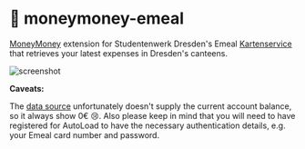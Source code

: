 # 💸 moneymoney-emeal
[MoneyMoney](https://moneymoney-app.com) extension for Studentenwerk Dresden's Emeal [Kartenservice](https://kartenservice.studentenwerk-dresden.de) that retrieves your latest expenses in Dresden's canteens.

![screenshot](https://user-images.githubusercontent.com/2625584/35419722-d4f31caa-0239-11e8-9e97-deebb035744c.png)

**Caveats:** 

The [data source](https://kartenservice.studentenwerk-dresden.de) unfortunately doesn't supply the current account balance, so it always show 0€ 😢. Also please keep in mind that you will need to have registered for AutoLoad to have the necessary authentication details, e.g. your Emeal card number and password.

